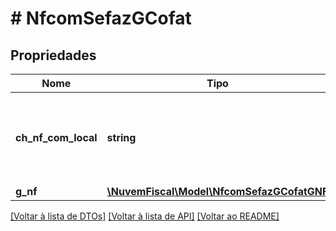 # # NfcomSefazGCofat

## Propriedades

Nome | Tipo | Descrição | Comentários
------------ | ------------- | ------------- | -------------
**ch_nf_com_local** | **string** | Chave de acesso da NFCom emitida pela Operadora Local. | [optional]
**g_nf** | [**\NuvemFiscal\Model\NfcomSefazGCofatGNF**](NfcomSefazGCofatGNF.md) |  | [optional]

[[Voltar à lista de DTOs]](../../README.md#models) [[Voltar à lista de API]](../../README.md#endpoints) [[Voltar ao README]](../../README.md)
